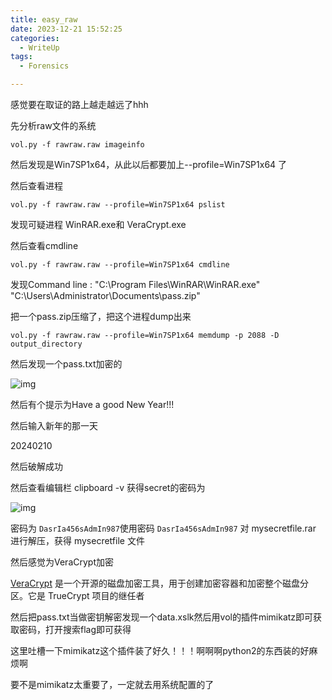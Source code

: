```yaml
---
title: easy_raw
date: 2023-12-21 15:52:25
categories:
  - WriteUp
tags:
  - Forensics

---
```


感觉要在取证的路上越走越远了hhh

先分析raw文件的系统

```shell
vol.py -f rawraw.raw imageinfo
```

然后发现是Win7SP1x64，从此以后都要加上--profile=Win7SP1x64 了

然后查看进程

```shell
vol.py -f rawraw.raw --profile=Win7SP1x64 pslist
```

发现可疑进程  WinRAR.exe和 VeraCrypt.exe

然后查看cmdline

```shell
vol.py -f rawraw.raw --profile=Win7SP1x64 cmdline
```

发现Command line : "C:\Program Files\WinRAR\WinRAR.exe" "C:\Users\Administrator\Documents\pass.zip"

把一个pass.zip压缩了，把这个进程dump出来

```shell
vol.py -f rawraw.raw --profile=Win7SP1x64 memdump -p 2088 -D output_directory
```

然后发现一个pass.txt加密的

![img](https://notes.sjtu.edu.cn/uploads/upload_bc8786a594a3bdef87084a71529923b3.png)

然后有个提示为Have a good New Year!!!

然后输入新年的那一天

20240210

然后破解成功

然后查看编辑栏 clipboard -v 获得secret的密码为

![img](https://notes.sjtu.edu.cn/uploads/upload_27903a5af83b9503c6e4a055170fe16e.png)

密码为 `DasrIa456sAdmIn987`使用密码 `DasrIa456sAdmIn987` 对 mysecretfile.rar 进行解压，获得 mysecretfile 文件

然后感觉为VeraCrypt加密

[VeraCrypt](https://www.veracrypt.fr/) 是一个开源的磁盘加密工具，用于创建加密容器和加密整个磁盘分区。它是 TrueCrypt 项目的继任者

然后把pass.txt当做密钥解密发现一个data.xslk然后用vol的插件mimikatz即可获取密码，打开搜索flag即可获得

这里吐槽一下mimikatz这个插件装了好久！！！啊啊啊python2的东西装的好麻烦啊

要不是mimikatz太重要了，一定就去用系统配置的了